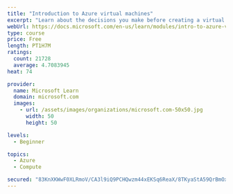```yaml
---
title: "Introduction to Azure virtual machines"
excerpt: "Learn about the decisions you make before creating a virtual machine, the options to create and manage the VM, and the extensions and services you use to manage your VM."
webUrl: https://docs.microsoft.com/en-us/learn/modules/intro-to-azure-virtual-machines/
type: course
price: Free
length: PT1H7M
ratings:
  count: 21728
  average: 4.7083945
heat: 74

provider:
  name: Microsoft Learn
  domain: microsoft.com
  images:
    - url: /assets/images/organizations/microsoft.com-50x50.jpg
      width: 50
      height: 50

levels:
  - Beginner

topics:
  - Azure
  - Compute

secured: "83KnXKWwF0XLRmoV/CA3l9iQ9PCHQwzm44xEKSq6ReaX/8TKyaStA59QrBmOxKpoEGIWmOBIILcv/bVs3A7rOYOkNjI8sKYbXfYOtC+NMivTH2m8SAqKcxC3O3Vho8ITXNfADqUG1Ug26XEflyACfBuSw7LGoogVIAfJvgzzQgwsPIW9MaFXUnJrZjPMl72Ydmvzt8Mq+fcwqTW379bqghWaPm3yr9SB7UTxkiqpIGEG0e2+gNSxdma/Ws90q54o0EPmlHe+hSpTJwmj0Z5zRUeyj5uH0w1OBWPjAQ0q305ZXHT36vhaYr28LkAj5Fjf/WOPU8D+MkAyDfLD0SRQ3M3udFh3WefSO8ZflrEbAqeJSZiHmrmbvURrkJSXAjYNxJAwtQ98x963h/5YTXE81wzXF1CzSKgyc5w9jOUgAwliyDMg6DU5u7+8rISY3jQH;9Z67JtHvIZTt10A6zDZZ/w=="
---
```


